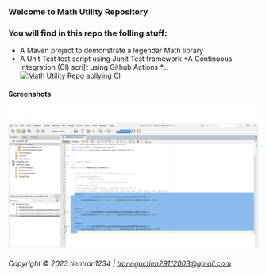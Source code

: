 ### Welcome to Math Utility Repository

### You will find in this repo the folling stuff:

* A Maven project to demonstrate a legendar Math library
* A Unit Test test script using Junit Test framework
*A Continuous Integration (CI) scri[t using Github Actions
*...
  [![Math Utility Repo apllying CI](https://github.com/tientran1234/math-util-mvn/actions/workflows/maven.yml/badge.svg)](https://github.com/tientran1234/math-util-mvn/actions/workflows/maven.yml)
#### Screenshots

![JUnit test script](https://github.com/MokaMoka77/math-util-mvn/blob/main/screenshots/Test_script_with_junit.png)


###### Copyright &#169; 2023 tientran1234 | tranngoctien29112003@gmail.com
